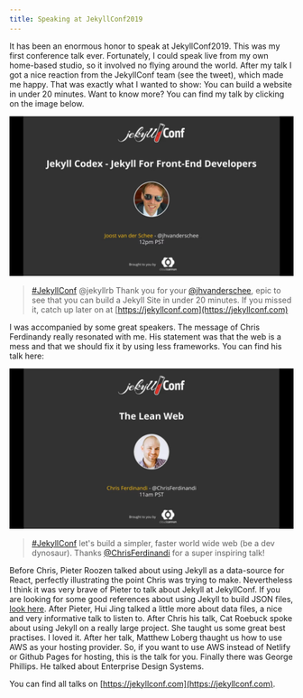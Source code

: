 ```yaml
---
title: Speaking at JekyllConf2019
---
```


It has been an enormous honor to speak at JekyllConf2019. This was my first conference talk ever. Fortunately, I could speak live from my own home-based studio, so it involved no flying around the world. After my talk I got a nice reaction from the JekyllConf team (see the tweet), which made me happy. That was exactly what I wanted to show: You can build a website in under 20 minutes. Want to know more? You can find my talk by clicking on the image below.

<p><img src="/uploads/joostvanderschee.jpg" onclick="window.open('https://www.youtube.com/embed/_x5GWpu2ing?autoplay=1&start=14067');" style="cursor: pointer;" /></p>

> [#JekyllConf](https://twitter.com/hashtag/JekyllConf?src=hashtag_click) @jekyllrb Thank you for your [@jhvanderschee](https://twitter.com/jhvanderschee), epic to see that you can build a Jekyll Site in under 20 minutes. If you missed it, catch up later on at [https://jekyllconf.com](https://jekyllconf.com)

I was accompanied by some great speakers. The message of Chris Ferdinandy really resonated with me. His statement was that the web is a mess and that we should fix it by using less frameworks. You can find his talk here:

<p><img src="/uploads/chrisferdinandi.jpg" onclick="window.open('https://www.youtube.com/embed/_x5GWpu2ing?autoplay=1&start=9475');" style="cursor: pointer;" /></p>

> [#JekyllConf](https://twitter.com/hashtag/JekyllConf?src=hashtag_click) let's build a simpler, faster world wide web (be a dev dynosaur). Thanks [@ChrisFerdinandi](https://twitter.com/ChrisFerdinandi) for a super inspiring talk!

Before Chris, Pieter Roozen talked about using Jekyll as a data-source for React, perfectly illustrating the point Chris was trying to make. Nevertheless I think it was very brave of Pieter to talk about Jekyll at JekyllConf. If you are looking for some good references about using Jekyll to build JSON files, [look here](https://learn.cloudcannon.com/jekyll/output-json/). After Pieter, Hui Jing talked a little more about data files, a nice and very informative talk to listen to. After Chris his talk, Cat Roebuck spoke about using Jekyll on a really large project. She taught us some great best practises. I loved it. After her talk, Matthew Loberg thaught us how to use AWS as your hosting provider. So, if you want to use AWS instead of Netlify or Github Pages for hosting, this is the talk for you. Finally there was George Phillips. He talked about Enterprise Design Systems. 

You can find all talks on [https://jekyllconf.com](https://jekyllconf.com).
